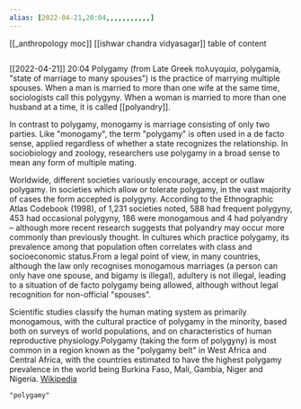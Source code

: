 ```yaml
---
alias: [2022-04-21,20:04,,,,,,,,,,,]
---
```

[[_anthropology moc]] [[ishwar chandra vidyasagar]]
table of content
```toc
```

[[2022-04-21]] 20:04
Polygamy (from Late Greek πολυγαμία, polygamía, "state of marriage to many spouses") is the practice of marrying multiple spouses. When a man is married to more than one wife at the same time, sociologists call this polygyny. When a woman is married to more than one husband at a time, it is called [[polyandry]].

In contrast to polygamy, monogamy is marriage consisting of only two parties. Like "monogamy", the term "polygamy" is often used in a de facto sense, applied regardless of whether a state recognizes the relationship. In sociobiology and zoology, researchers use polygamy in a broad sense to mean any form of multiple mating.

Worldwide, different societies variously encourage, accept or outlaw polygamy. In societies which allow or tolerate polygamy, in the vast majority of cases the form accepted is polygyny. According to the Ethnographic Atlas Codebook (1998), of 1,231 societies noted, 588 had frequent polygyny, 453 had occasional polygyny, 186 were monogamous and 4 had polyandry – although more recent research suggests that polyandry may occur more commonly than previously thought. In cultures which practice polygamy, its prevalence among that population often correlates with class and socioeconomic status.From a legal point of view, in many countries, although the law only recognises monogamous marriages (a person can only have one spouse, and bigamy is illegal), adultery is not illegal, leading to a situation of de facto polygamy being allowed, although without legal recognition for non-official "spouses".

Scientific studies classify the human mating system as primarily monogamous, with the cultural practice of polygamy in the minority, based both on surveys of world populations, and on characteristics of human reproductive physiology.Polygamy (taking the form of polygyny) is most common in a region known as the "polygamy belt" in West Africa and Central Africa, with the countries estimated to have the highest polygamy prevalence in the world being Burkina Faso, Mali, Gambia, Niger and Nigeria.
[Wikipedia](https://en.wikipedia.org/wiki/Polygamy)
```query
"polygamy"
```